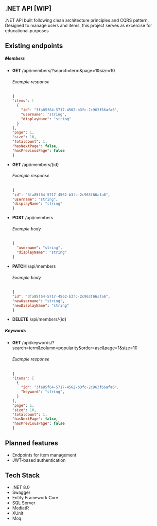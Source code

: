 ## .NET API [WIP]
.NET API built following clean architecture principles and CQRS pattern.
Designed to manage users and items, this project serves as excercise for educational purposes

## Existing endpoints
##### Members
- __GET__ /api/members/?search=term&page=1&size=10
  ###### Example response
  ```json
  {
  "items": [
    {
      "id": "3fa85f64-5717-4562-b3fc-2c963f66afa6",
      "username": "string",
      "displayName": "string"
    }
  ],
  "page": 1,
  "size": 10,
  "totalCount": 1,
  "hasNextPage": false,
  "hasPreviousPage": false
  }
  ``` 
- __GET__ /api/members/{id}
  ###### Example response
  ```json
  {
  "id": "3fa85f64-5717-4562-b3fc-2c963f66afa6",
  "username": "string",
  "displayName": "string"
  } 
  ```
- __POST__ /api/members
  ###### Example body
  ```json
  {
    "username": "string",
    "displayName": "string"
  }
  ```
- __PATCH__ /api/members
  ###### Example body
  ```json
  {
  "id": "3fa85f64-5717-4562-b3fc-2c963f66afa6",
  "newUsername": "string",
  "newDisplayName": "string"
  }

- __DELETE__ /api/members/{id}

##### Keywords
- __GET__ /api/keywords/?search=term&column=popularity&order=asc&page=1&size=10
  ###### Example response
  ```json
  {
  "items": [
    {
      "id": "3fa85f64-5717-4562-b3fc-2c963f66afa6",
      "keyword": "string",
    }
  ],
  "page": 1,
  "size": 10,
  "totalCount": 1,
  "hasNextPage": false,
  "hasPreviousPage": false
  }
  ```

## Planned features
- Endpoints for item management
- JWT-based authentication

## Tech Stack
- .NET 8.0
- Swagger
- Entity Framework Core
- SQL Server
- MediatR
- XUnit
- Moq
